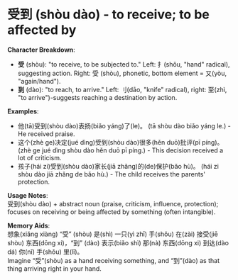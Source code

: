 # **受到 (shòu dào) - to receive; to be affected by**

**Character Breakdown**:  
- **受** (shòu): "to receive, to be subjected to." Left: 扌(shǒu, "hand" radical), suggesting action. Right: 受 (shòu), phonetic, bottom element = 又(yòu, "again/hand").  
- **到** (dào): "to reach, to arrive." Left: 刂(dāo, "knife" radical), right: 至(zhì, "to arrive")-suggests reaching a destination by action.

**Examples**:  
- 他(tā)受到(shòu dào)表扬(biǎo yáng)了(le)。 (tā shòu dào biǎo yáng le.) - He received praise.  
- 这个(zhè ge)决定(jué dìng)受到(shòu dào)很多(hěn duō)批评(pī píng)。 (zhè ge jué dìng shòu dào hěn duō pī píng.) - This decision received a lot of criticism.  
- 孩子(hái zi)受到(shòu dào)家长(jiā zhǎng)的(de)保护(bǎo hù)。 (hái zi shòu dào jiā zhǎng de bǎo hù.) - The child receives the parents' protection.

**Usage Notes**:  
受到(shòu dào) + abstract noun (praise, criticism, influence, protection); focuses on receiving or being affected by something (often intangible).

**Memory Aids**:  
想象(xiǎng xiàng) “受” (shòu) 是(shì) 一只(yì zhī) 手(shǒu) 在(zài) 接受(jiē shòu) 东西(dōng xi)，“到” (dào) 表示(biǎo shì) 那(nà) 东西(dōng xi) 到达(dào dá) 你(nǐ) 手(shǒu) 里(lǐ)。  
Imagine “受”(shòu) as a hand receiving something, and “到”(dào) as that thing arriving right in your hand.